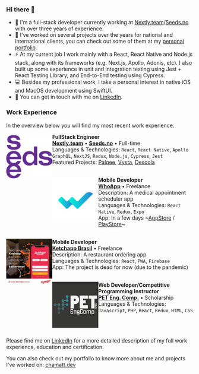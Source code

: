 ### Hi there 👋
- 🔭 I'm a full-stack developer currently working at [Nextly.team](https://nextly.team/)/[Seeds.no](https://seeds.no/) with over three years of experience.
- 🌱 I've worked on several projects over the years for national and international clients, you can check out some of them at my [personal portfolio](https://chamatt.dev/#professional-projects).
- ⚡ At my current job I work mainly with a React, React Native and Node.js stack, along with its frameworks (e.g. Next.js, Apollo, Adonis, etc). I also built up some experience in unit and integration testing using Jest + React Testing Library, and End-to-End testing using Cypress.
- 💻 Besides my professional work, I take a personal interest in native iOS and MacOS development using SwiftUI.
- 💬 You can get in touch with me on [LinkedIn](https://www.linkedin.com/in/matheusdelunardo/).

### Work Experience
In the overview below you will find my most recent work experience:

[<img align="left" height="124px" width="124px" alt="Seeds.no" src="https://raw.githubusercontent.com/chamatt/chamatt/main/seeds_logo.jpeg?s=250"/>](https://seeds.no/)

**FullStack Engineer** \
[**Nextly.team**](https://nextly.team/) • [**Seeds.no**](https://nextly.team/) • Full-time \
Languages & Technologies: `React`, `React Native`, `Apollo GraphQL`, `NextJS`, `Redux`, `Node.js`, `Cypress`, `Jest` \
Featured Projects: [Palqee](https://www.palqee.com), [Vysta](https://www.getvysta.com/), [Descola](https://descola.org/)
<br/>
<br/>

[<img align="left" height="124px" width="124px" alt="Seeds.no" src="https://raw.githubusercontent.com/chamatt/chamatt/main/who_app_logo.png?s=200"/>](https://whoapp.com.br/)

**Mobile Developer** \
[**WhoApp**](https://whoapp.com.br/) • Freelance \
Description: A medical appointment scheduler app \
Languages & Technologies: `React Native`, `Redux`, `Expo`\
App: In a few days ~[AppStore]() / [PlayStore]()~
<br/>
<br/>

[<img align="left" height="124px" width="124px" alt="Seeds.no" src="https://raw.githubusercontent.com/chamatt/chamatt/main/ketchapp_logo.jpeg?s=200"/>](https://www.instagram.com/ketchapp_br/)

**Mobile Developer** \
[**Ketchapp Brasil**](https://www.instagram.com/ketchapp_br/) • Freelance \
Description: A restaurant ordering app \
Languages & Technologies: `React`, `PWA`, `Firebase`\
App: The project is dead for now (due to the pandemic)
<br/>
<br/>

[<img align="left" height="124px" width="124px" alt="PET Eng Comp" src="https://raw.githubusercontent.com/chamatt/chamatt/main/pet_logo.png?s=250"/>](https://pet.inf.ufes.br/)

**Web Developer/Competitive Programming Instructor** \
[**PET Eng. Comp.**](https://pet.inf.ufes.br/) • Scholarship \
Languages & Technologies: `Javascript`, `PHP`, `React`, `Redux`, `HTML`, `CSS` \
<br/>
<br/>
<br/>

Please find me on [LinkedIn](https://www.linkedin.com/in/roaldnefs/) for a more detailed description of my full work experience, education and certification.

You can also check out my portfolio to know more about me and projects I've worked on: [chamatt.dev](https://chamatt.dev)
